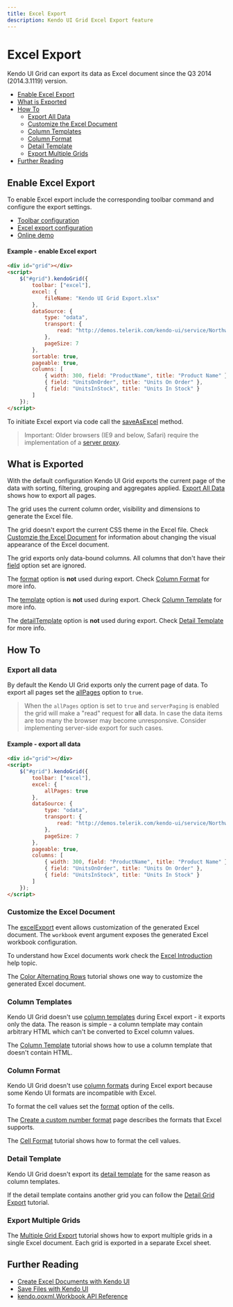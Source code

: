 ```yaml
---
title: Excel Export
description: Kendo UI Grid Excel Export feature
---
```


# Excel Export

Kendo UI Grid can export its data as Excel document since the Q3 2014 (2014.3.1119) version.

- [Enable Excel Export](#enable-excel-export)
- [What is Exported](#what-is-exported)
- [How To](#how-to)
    - [Export All Data](#export-all-data)
    - [Customize the Excel Document](#customize-the-excel-document)
    - [Column Templates](#column-templates)
    - [Column Format](#column-format)
    - [Detail Template](#detail-template)
    - [Export Multiple Grids](#export-multiple-grids)
- [Further Reading](#further-reading)

## Enable Excel Export

To enable Excel export include the corresponding toolbar command and configure the export settings.

* [Toolbar configuration](/api/javascript/ui/grid#configuration-toolbar)
* [Excel export configuration](/api/javascript/ui/grid#configuration-excel)
* [Online demo](http://demos.telerik.com/kendo-ui/grid/excel-export)

#### Example - enable Excel export

```html
<div id="grid"></div>
<script>
    $("#grid").kendoGrid({
        toolbar: ["excel"],
        excel: {
            fileName: "Kendo UI Grid Export.xlsx"
        },
        dataSource: {
            type: "odata",
            transport: {
                read: "http://demos.telerik.com/kendo-ui/service/Northwind.svc/Products"
            },
            pageSize: 7
        },
        sortable: true,
        pageable: true,
        columns: [
            { width: 300, field: "ProductName", title: "Product Name" },
            { field: "UnitsOnOrder", title: "Units On Order" },
            { field: "UnitsInStock", title: "Units In Stock" }
        ]
    });
</script>
```

To initiate Excel export via code call the [saveAsExcel](/api/javascript/ui/grid.html#methods-saveAsExcel) method.

> Important: Older browsers (IE9 and below, Safari) require the implementation of a [server proxy](/framework/save-files/introduction#browser-support).

## What is Exported

With the default configuration Kendo UI Grid exports the current page of the data with sorting, filtering, grouping and aggregates applied. [Export All Data](#export-all-data) shows how to export all pages.

The grid uses the current column order, visibility and dimensions to generate the Excel file.

The grid doesn't export the current CSS theme in the Excel file. Check [Customzie the Excel Document](customize-the-excel-document) for information about changing the visual appearance of the Excel document.

The grid exports only data-bound columns. All columns that don't have their [field](/api/javascript/ui/grid#configuration-columns.field) option set are ignored.

The [format](/api/javascript/ui/grid#configuration-columns.format) option is **not** used during export. Check [Column Format](#column-format) for more info.

The [template](/api/javascript/ui/grid#configuration-columns.template) option is **not** used during export. Check [Column Template](#column-template) for more info.

The [detailTemplate](/api/javascript/ui/grid#configuration-detailTemplate) option is **not** used during export. Check [Detail Template](#detail-template) for more info.

## How To

### Export all data

By default the Kendo UI Grid exports only the current page of data. To export all pages set the [allPages](/api/javascript/ui/grid#configuration-excel.allPages) option to `true`.

> When the `allPages` option is set to `true` and `serverPaging` is enabled the grid will make a "read" request for **all** data. In case the data items are too many the browser may become unresponsive. Consider implementing server-side export for such cases.

#### Example - export all data
```html
<div id="grid"></div>
<script>
    $("#grid").kendoGrid({
        toolbar: ["excel"],
        excel: {
            allPages: true
        },
        dataSource: {
            type: "odata",
            transport: {
                read: "http://demos.telerik.com/kendo-ui/service/Northwind.svc/Products"
            },
            pageSize: 7
        },
        pageable: true,
        columns: [
            { width: 300, field: "ProductName", title: "Product Name" },
            { field: "UnitsOnOrder", title: "Units On Order" },
            { field: "UnitsInStock", title: "Units In Stock" }
        ]
    });
</script>
```
### Customize the Excel Document

The [excelExport](/api/javascript/ui/grid#events-excelExport) event allows customization of the generated Excel document.
The `workbook` event argument exposes the generated Excel workbook configuration.

To understand how Excel documents work check the [Excel Introduction](/framework/excel/introduction#create-excel-document) help topic.

The [Color Alternating Rows](/web/grid/how-to/excel/alternating-rows) tutorial shows one way to customize the generated Excel document.

### Column Templates

Kendo UI Grid doesn't use [column templates](/api/javascript/ui/grid#configuration-columns.template) during Excel export - it exports only the data. The reason is simple - a column template may contain arbitrary HTML which can't be converted to Excel column values.

The [Column Template](/web/grid/how-to/excel/column-template-export) tutorial shows how to use a column template that doesn't contain HTML.

### Column Format

Kendo UI Grid doesn't use [column formats](/api/javascript/ui/grid.html#configuration-columns.format) during Excel export because some Kendo UI formats are incompatible with Excel.

To format the cell values set the [format](/api/javascript/ooxml/workbook.html#configuration-sheets.rows.cells.format) option of the cells.

The [Create a custom number format](https://support.office.com/en-us/article/Create-a-custom-number-format-78f2a361-936b-4c03-8772-09fab54be7f4) page describes the formats that Excel supports.

The [Cell Format](/web/grid/how-to/excel/cell-format) tutorial shows how to format the cell values.

### Detail Template

Kendo UI Grid doesn't export its [detail template](/api/javascript/ui/grid#configuration-detailTemplate) for the same reason as column templates.

If the detail template contains another grid you can follow the [Detail Grid Export](/web/grid/how-to/excel/detail-grid-export) tutorial.

### Export Multiple Grids

The [Multiple Grid Export](/web/grid/how-to/excel/multiple-grid-export) tutorial shows how to export multiple grids in a single Excel document. Each grid is exported in a separate Excel sheet.

## Further Reading

* [Create Excel Documents with Kendo UI](/framework/excel/introduction)
* [Save Files with Kendo UI](/framework/save-files/introduction)
* [kendo.ooxml.Workbook API Reference](/api/javascript/ooxml/Workbook)

